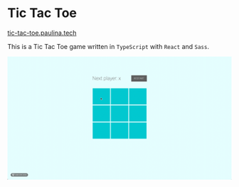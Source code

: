 # Tic Tac Toe

[tic-tac-toe.paulina.tech](https://tic-tac-toe.paulina.tech)

This is a Tic Tac Toe game written in `TypeScript` with `React` and `Sass`.

![](demo.gif)